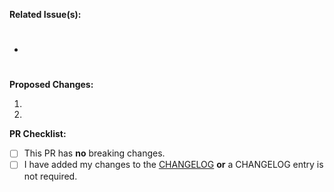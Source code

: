 **Related Issue(s):** 

- #

**Proposed Changes:**

1. 
2. 

**PR Checklist:**

- [ ] This PR has **no** breaking changes.
- [ ] I have added my changes to the [CHANGELOG](https://github.com/stac-api-extensions/query/blob/main/CHANGELOG.md) **or** a CHANGELOG entry is not required.
